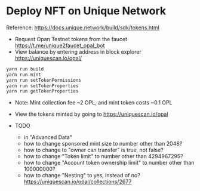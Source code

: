 # Deploy NFT on Unique Network

Reference: https://docs.unique.network/build/sdk/tokens.html

* Request Opan Testnet tokens from the faucet https://t.me/unique2faucet_opal_bot
* View balance by entering address in block explorer https://uniquescan.io/opal/

```bash
yarn run build
yarn run mint
yarn run setTokenPermissions
yarn run setTokenProperties
yarn run getTokenProperties
```
* Note: Mint collection fee ~2 OPL, and mint token costs ~0.1 OPL
* View the tokens minted by going to https://uniquescan.io/opal

* TODO
  * in "Advanced Data"
  * how to change sponsored mint size to number other than 2048? 
  * how to change to "owner can transfer" is true, not false?
  * how to change "Token limit" to number other than 4294967295?
  * how to change "Account token ownership limit" to number other than 100000000?
  * how to change "Nesting" to yes, instead of no?
  https://uniquescan.io/opal/collections/2677
